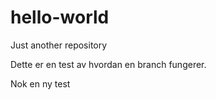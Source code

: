 # hello-world
Just another repository

Dette er en test av hvordan en branch fungerer.

Nok en ny test
